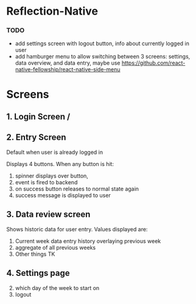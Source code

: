 # Reflection-Native


### TODO
- add settings screen with logout button, info about currently logged in user
- add hamburger menu to allow switching between 3 screens: settings, data overview, and data entry, maybe use https://github.com/react-native-fellowship/react-native-side-menu


# Screens
## 1. Login Screen /

## 2. Entry Screen
Default when user is already logged in

Displays 4 buttons. When any button is hit:

1. spinner displays over button,
2. event is fired to backend
3. on success button releases to normal state again
4. success message is displayed to user

## 3. Data review screen

Shows historic data for user entry. Values displayed are:

1. Current week data entry history overlaying previous week
2. aggregate of all previous weeks
3. Other things TK


## 4. Settings page

2. which day of the week to start on
1. logout


